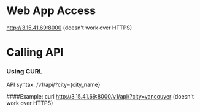 # Web App Access
http://3.15.41.69:8000
(doesn't work over HTTPS)


# Calling API

### Using CURL
API syntax: /v1/api/?city={city_name}

####Example:
curl http://3.15.41.69:8000/v1/api/?city=vancouver
(doesn't work over HTTPS)